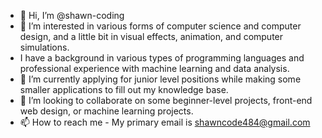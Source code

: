- 👋 Hi, I’m @shawn-coding
- 👀 I’m interested in various forms of computer science and computer design, and a little bit in visual effects, animation, and computer simulations.
- I have a background in various types of programming languages and professional experience with machine learning and data analysis. 
- 🌱 I’m currently applying for junior level positions while making some smaller applications to fill out my knowledge base.
- 💞️ I’m looking to collaborate on some beginner-level projects, front-end web design, or machine learning projects.
- 📫 How to reach me - My primary email is shawncode484@gmail.com

<!---
shawn-coding/shawn-coding is a ✨ special ✨ repository because its `README.md` (this file) appears on your GitHub profile.
You can click the Preview link to take a look at your changes.
--->

